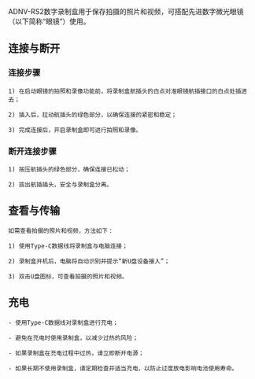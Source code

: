 ﻿


ADNV-RS2数字录制盒用于保存拍摄的照片和视频，可搭配先进数字微光眼镜（以下简称“眼镜”）使用。 
## **连接与断开**
### 连接步骤

    1) 在启动眼镜的拍照和录像功能前，将录制盒航插头的白点对准眼镜航插接口的白点处插进去；
   
    2) 插入后，拉动航插头的绿色部分，以确保连接的紧密和稳定；
   
    3) 完成连接后，开启录制盒即可进行拍照和录像。

### 断开连接步骤

    1) 按压航插头的绿色部分，确保连接已松动；
   
    2) 拔出航插插头，安全与录制盒分离。

## **查看与传输**

    如需查看拍摄的照片和视频，方法如下：

    1) 使用Type-C数据线将录制盒与电脑连接；

    2) 录制盒开机后，电脑将自动识别并提示“新U盘设备接入”；

    3) 双击U盘图标，可查看拍摄的照片和视频。
   
## **充电**

    - 使用Type-C数据线对录制盒进行充电；

    - 避免在充电时使用录制盒，以减少过热的风险；
    
    - 如果录制盒在充电过程中过热，请立即断开电源；
    
    - 如果长期不使用录制盒，请定期检查并适当充电，以防止过度放电影响电池使用寿命。
